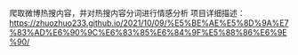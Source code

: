 爬取微博热搜内容，并对热搜内容分词进行情感分析
项目详细描述：https://zhuozhuo233.github.io/2021/10/09/%E5%BE%AE%E5%8D%9A%E7%83%AD%E6%90%9C%E6%83%85%E6%84%9F%E5%88%86%E6%9E%90/
